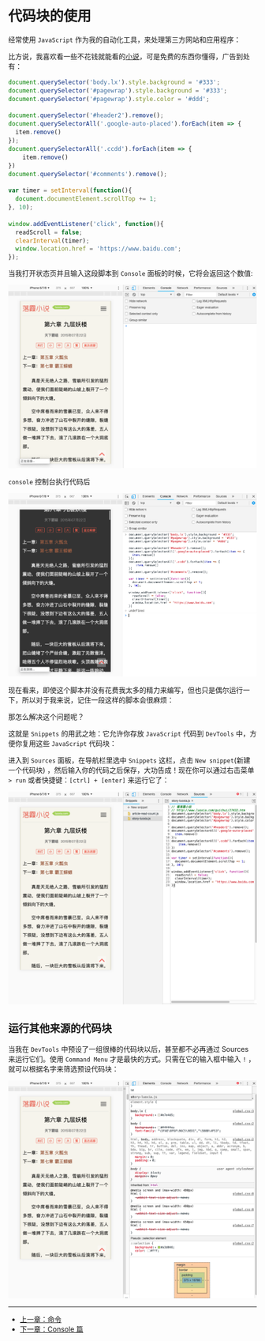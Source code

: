 # 代码块的使用

经常使用 `JavaScript` 作为我的自动化工具，来处理第三方网站和应用程序：

比方说，我喜欢看一些不花钱就能看的[小说](http://www.luoxia.com/guichui/27432.htm)，可是免费的东西你懂得，广告到处有：

```javascript
document.querySelector('body.lx').style.background = '#333';
document.querySelector('#pagewrap').style.background = '#333';
document.querySelector('#pagewrap').style.color = '#ddd';

document.querySelector('#header2').remove();
document.querySelectorAll('.google-auto-placed').forEach(item => {
  item.remove()
});
document.querySelectorAll('.ccdd').forEach(item => {
    item.remove()
})
document.querySelector('#comments').remove();

var timer = setInterval(function(){
  document.documentElement.scrollTop += 1;
}, 10);

window.addEventListener('click', function(){
  readScroll = false;
  clearInterval(timer);
  window.location.href = 'https://www.baidu.com';
});
```

当我打开状态页并且输入这段脚本到 `Console` 面板的时候，它将会返回这个数值:

![snippets](./assets/common/snippets.png)

`console` 控制台执行代码后

![snippets](./assets/common/snippets01.png)

现在看来，即使这个脚本并没有花费我太多的精力来编写，但也只是偶尔运行一下，所以对于我来说，记住一段这样的脚本会很麻烦：

那怎么解决这个问题呢？

这就是 `Snippets` 的用武之地：它允许你存放 `JavaScript` 代码到 `DevTools` 中，方便你复用这些 `JavaScript` 代码块：

进入到 `Sources` 面板，在导航栏里选中 `Snippets` 这栏，点击 `New snippet`(新建一个代码块) ，然后输入你的代码之后保存，大功告成！现在你可以通过右击菜单 `> run` 或者快捷键：`[ctrl] + [enter]` 来运行它了：

![snippets](./assets/common/snippets02.png)


## 运行其他来源的代码块
当我在 `DevTools` 中预设了一组很棒的代码块以后，甚至都不必再通过 Sources 来运行它们。使用 `Command Menu` 才是最快的方式。只需在它的输入框中输入 `!` ，就可以根据名字来筛选预设代码块：

![snippets](./assets/common/snippets03.png)


---

- [上一章：命令](command.md)
- [下一章：Console 篇](../console/README.md)

